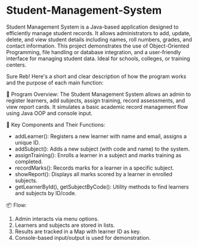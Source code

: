 # Student-Management-System

Student Management System is a Java-based application designed to efficiently manage student records. It allows administrators to add, update, delete, and view student details including names, roll numbers, grades, and contact information. This project demonstrates the use of Object-Oriented Programming, file handling or database integration, and a user-friendly interface for managing student data. Ideal for schools, colleges, or training centers.

Sure Reb! Here's a short and clear description of how the program works and the purpose of each main function:

🧾 Program Overview:
The Student Management System allows an admin to register learners, add subjects, assign training, record assessments, and view report cards. It simulates a basic academic record management flow using Java OOP and console input.

📌 Key Components and Their Functions:

* addLearner(): Registers a new learner with name and email, assigns a unique ID.
* addSubject(): Adds a new subject (with code and name) to the system.
* assignTraining(): Enrolls a learner in a subject and marks training as completed.
* recordMarks(): Records marks for a learner in a specific subject.
* showReport(): Displays all marks scored by a learner in enrolled subjects.
* getLearnerById(), getSubjectByCode(): Utility methods to find learners and subjects by ID/code.

📦 Flow:

1. Admin interacts via menu options.
2. Learners and subjects are stored in lists.
3. Results are tracked in a Map with learner ID as key.
4. Console-based input/output is used for demonstration.
